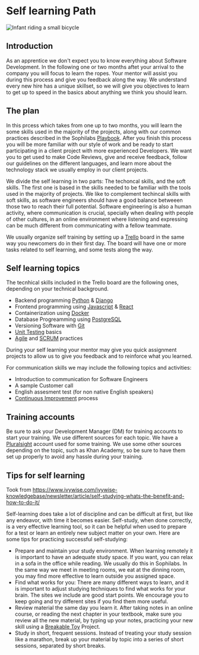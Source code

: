 # Self learning Path

![Infant riding a small bicycle](https://d2wlcd8my7k9h4.cloudfront.net/static/figures/development.jpg)

## Introduction

As an apprentice we don't expect you to know everything about Software Development. In the following one or two months aftet your arrival to the company you will focus to learn the ropes. Your mentor will assist you during this process and give you feedback along the way. We understand every new hire has a unique skillset, so we will give you objectives to learn to get up to speed in the basics about anything we think you should learn.


## The plan

In this prcess which takes from one up to two months, you will learn the some skills used in the majority of the projects, along with our common practices described in the Sophilabs [Playbook](https://sophilabs.co/playbook/). After you finish this process you will be more familiar with our style of work and be ready to start participating in a client project with more experienced Developers. We want you to get used to make Code Reviews, give and receive feedback, follow our guidelines on the different languages, and learn more about the technology stack we usually employ in our client projects.


We divide the self learning in two parts: The techoncal skills, and the soft skills. The first one is based in the skills needed to be familiar with the tools used in the majority of projects. We like to complement techincal skills with soft skills, as software engineers should have a good balance betweeen those two to reach their full potential. Software engineering is also a human activity, where communication is crucial, specially when dealing with people of other cultures, in an online environment where listening and expressing can be much different from communicating with a fellow teammate.

We usually organize self training by setting up a [Trello](http://trello.com/) board in the same way you newcomers do in their first day. The board will have one or more tasks related to self learning, and some tests along the way.

## Self learning topics

The tecnhical skills included in the Trello board are the following ones, depending on your technical background.

* Backend programming [Python](https://www.python.org/) & [Django](https://www.djangoproject.com/)
* Frontend programming using [Javascript](https://www.javascript.com/) & [React](https://reactjs.org/)
* Containerization using [Docker](https://www.docker.com/)
* Database Progreamming using [PostgreSQL](https://www.postgresql.org/)
* Versioning Software with [Git](https://git-scm.com/)
* [Unit Testing](https://en.wikipedia.org/wiki/Unit_testing) basics
* [Agile](https://sophilabs.co/playbook/#the-agile-way) and [SCRUM](https://www.scrum.org/resources/what-is-scrum) practices

During your self learning your mentor may give you quick assignment projects to allow us to give you feedback and to reinforce what you learned.

For communication skills we may include the following topics and activities:

* Introduction to communication for Software Engineers
* A sample Customer call
* English assesment test (for non native English speakers)
* [Continuous Improvement](https://man.sophilabs.io/people/#continuous-improvement) process

## Training accounts

Be sure to ask your Development Manager (DM) for training accounts to start your training. We use different sources for each topic. We have a [Pluralsight](https://www.pluralsight.com/) account used for some training. We use some other sources depending on the topic, such as Khan Academy, so be sure to have them set up properly to avoid any hassle during your training.

## Tips for self learning

Took from https://www.ivywise.com/ivywise-knowledgebase/newsletter/article/self-studying-whats-the-benefit-and-how-to-do-it/

Self-learning does take a lot of discipline and can be difficult at first, but like any endeavor, with time it becomes easier. Self-study, when done correctly, is a very effective learning tool, so it can be helpful when used to prepare for a test or learn an entirely new subject matter on your own. Here are some tips for practicing successful self-studying:

* Prepare and maintain your study environment. When learning remotely it is important to have an adequate study space. If you want, you can relax in a sofa in the office while reading. We usually do this in Sophilabs. In the same way we meet in meeting rooms, we eat at the dinning room, you may find more effective to learn outside you assigned space.
* Find what works for you: There are many different ways to learn, and it is important to adjust studying techniques to find what works for your brain. The sites we include are good start points. We encourage you to keep going and try different sites if you find them more useful.
* Review material the same day you learn it. After taking notes in an online course, or reading the next chapter in your textbook, make sure you review all the new material, by typing up your notes, practicing your new skill using a [Breakable Toy](http://redsquirrel.com/dave/work/a2j/patterns/BreakableToys.html) Project.
* Study in short, frequent sessions. Instead of treating your study session like a marathon, break up your material by topic into a series of short sessions, separated by short breaks.